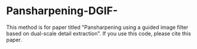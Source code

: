 # Pansharpening-DGIF-
This method is for paper titled "Pansharpening using a guided image filter based on dual-scale detail extraction".
If you use this code, please cite this paper.
 

